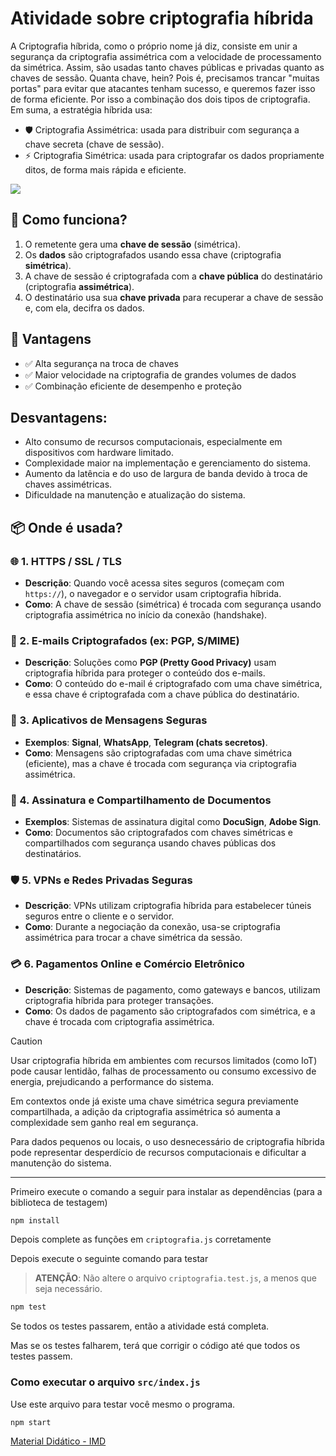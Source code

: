 # Atividade sobre criptografia híbrida

A Criptografia híbrida, como o próprio nome já diz, consiste em unir a segurança da criptografia assimétrica com a velocidade de processamento da simétrica. Assim, são usadas tanto chaves públicas e privadas quanto as chaves de sessão. Quanta chave, hein? Pois é, precisamos trancar "muitas portas" para evitar que atacantes tenham sucesso, e queremos fazer isso de forma eficiente. Por isso a combinação dos dois tipos de criptografia. Em suma, a estratégia híbrida usa:

- 🛡️ Criptografia Assimétrica: usada para distribuir com segurança a chave secreta (chave de sessão).
- ⚡ Criptografia Simétrica: usada para criptografar os dados propriamente ditos, de forma mais rápida e eficiente.

<img src="https://imdtec.imd.ufrn.br/assets/imagens/seguranca-em-redes/seguranca_de_redes_a03_f07_c.jpg" />



## 🧠 Como funciona?

1. O remetente gera uma **chave de sessão** (simétrica).
2. Os **dados** são criptografados usando essa chave (criptografia **simétrica**).
3. A chave de sessão é criptografada com a **chave pública** do destinatário (criptografia **assimétrica**).
4. O destinatário usa sua **chave privada** para recuperar a chave de sessão e, com ela, decifra os dados.

## 🚀 Vantagens

- ✅ Alta segurança na troca de chaves
- ✅ Maior velocidade na criptografia de grandes volumes de dados
- ✅ Combinação eficiente de desempenho e proteção


## Desvantagens:

 - Alto consumo de recursos computacionais, especialmente em dispositivos com hardware limitado.
 - Complexidade maior na implementação e gerenciamento do sistema.
 - Aumento da latência e do uso de largura de banda devido à troca de chaves assimétricas.
 - Dificuldade na manutenção e atualização do sistema.

## 📦 Onde é usada?

### 🌐 1. **HTTPS / SSL / TLS**

* **Descrição**: Quando você acessa sites seguros (começam com `https://`), o navegador e o servidor usam criptografia híbrida.
* **Como**: A chave de sessão (simétrica) é trocada com segurança usando criptografia assimétrica no início da conexão (handshake).

### 📧 2. **E-mails Criptografados (ex: PGP, S/MIME)**

* **Descrição**: Soluções como **PGP (Pretty Good Privacy)** usam criptografia híbrida para proteger o conteúdo dos e-mails.
* **Como**: O conteúdo do e-mail é criptografado com uma chave simétrica, e essa chave é criptografada com a chave pública do destinatário.

### 📲 3. **Aplicativos de Mensagens Seguras**

* **Exemplos**: **Signal**, **WhatsApp**, **Telegram (chats secretos)**.
* **Como**: Mensagens são criptografadas com uma chave simétrica (eficiente), mas a chave é trocada com segurança via criptografia assimétrica.

### 🧾 4. **Assinatura e Compartilhamento de Documentos**

* **Exemplos**: Sistemas de assinatura digital como **DocuSign**, **Adobe Sign**.
* **Como**: Documentos são criptografados com chaves simétricas e compartilhados com segurança usando chaves públicas dos destinatários.

### 🛡️ 5. **VPNs e Redes Privadas Seguras**

* **Descrição**: VPNs utilizam criptografia híbrida para estabelecer túneis seguros entre o cliente e o servidor.
* **Como**: Durante a negociação da conexão, usa-se criptografia assimétrica para trocar a chave simétrica da sessão.

### 💳 6. **Pagamentos Online e Comércio Eletrônico**

* **Descrição**: Sistemas de pagamento, como gateways e bancos, utilizam criptografia híbrida para proteger transações.
* **Como**: Os dados de pagamento são criptografados com simétrica, e a chave é trocada com criptografia assimétrica.

> [!CAUTION]
> Usar criptografia híbrida em ambientes com recursos limitados (como IoT) pode causar lentidão, falhas de processamento ou consumo excessivo de energia, prejudicando a performance do sistema.
>
> Em contextos onde já existe uma chave simétrica segura previamente compartilhada, a adição da criptografia assimétrica só aumenta a complexidade sem ganho real em segurança.
>
> Para dados pequenos ou locais, o uso desnecessário de criptografia híbrida pode representar desperdício de recursos computacionais e dificultar a manutenção do sistema.


<hr/>

Primeiro execute o comando a seguir para instalar as dependências (para a biblioteca de testagem)

```bash
npm install
```

Depois complete as funções em `criptografia.js` corretamente

Depois execute o seguinte comando para testar

> **ATENÇÃO**: Não altere o arquivo `criptografia.test.js`, a menos que seja necessário.

```bash
npm test
```

Se todos os testes passarem, então a atividade está completa.

Mas se os testes falharem, terá que corrigir o código até que todos os testes passem.

### Como executar o arquivo `src/index.js`

Use este arquivo para testar você mesmo o programa.

```bash
npm start
```


[Material Didático - IMD](https://materialpublic.imd.ufrn.br/curso/disciplina/4/62/3/9#:~:text=Jo%C3%A3o%20manda%20uma%20mensagem%20para,sess%C3%A3o%20que%20somente%20eles%20conhecem.)
